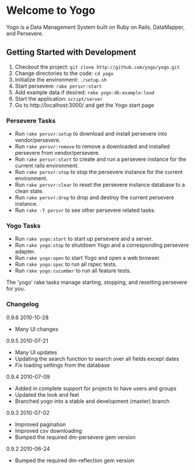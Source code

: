 # Welcome to Yogo


Yogo is a Data Management System built on Ruby on Rails, DataMapper, and Persevere.

## Getting Started with Development

1. Checkout the project:           `git clone http://github.com/yogo/yogo.git`
2. Change directories to the code: `cd yogo`
3. Initialize the environment:     `./setup.sh`
4. Start persevere:                `rake persvr:start`
5. Add example data if desired:    `rake yogo:db:example:load`
6. Start the application:          `script/server`
7. Go to http://localhost:3000/ and get the Yogo start page

### Persevere Tasks
- Run `rake persvr:setup` to download and install persevere into vendor/persevere.
- Run `rake persvr:remove` to remove a downloaded and installed persevere from vendor/persevere.
- Run `rake persvr:start` to create and run a persevere instance for the current rails environment.
- Run `rake persvr:stop` to stop the persevere instance for the current environment.
- Run `rake persvr:clear` to reset the persevere instance database to a clean state.
- Run `rake persvr:drop` to drop and destroy the current persevere instance.
- Run `rake -T persvr` to see other persevere related tasks.

### Yogo Tasks
- Run `rake yogo:start` to start up persevere and a server.
- Run `rake yogo:stop` to shutdown Yogo and a corresponding persevere adapter.
- Run `rake yogo:open` to start Yogo and open a web browser.
- Run `rake yogo:spec` to run all rspec tests.
- Run `rake yogo:cucumber` to run all feature tests.

The 'yogo' rake tasks manage starting, stopping, and resetting persevere for you.

### Changelog
0.9.6 2010-10-28
 - Many UI changes
 
0.9.5 2010-07-21
 - Many UI updates
 - Updating the search function to search over all fields except dates
 - Fix loading settings from the database
 
 
0.9.4 2010-07-09
 - Added in complete support for projects to have users and groups
 - Updated the look and feel
 - Branched yogo into a stable and development (master) branch
 

0.9.3 2010-07-02
 - Improved pagination
 - Improved csv downloading
 - Bumped the required dm-persevere gem version
 
0.9.2 2010-06-24
 - Bumped the required dm-reflection gem version


